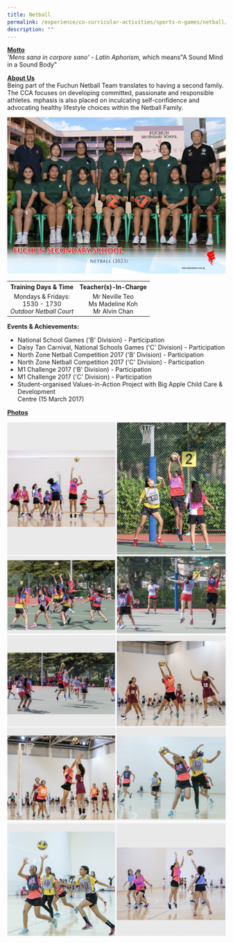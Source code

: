 ```yaml
---
title: Netball
permalink: /experience/co-curricular-activities/sports-n-games/netball/
description: ""
---
```

<p><strong><u>Motto<br></u></strong><em>'Mens sana in corpore sano' - Latin Aphorism,&nbsp;</em>which means"A Sound Mind in a Sound Body"</p>
<p><strong><u>About Us<br></u></strong>Being part of the Fuchun Netball Team translates to having a second family. The CCA focuses on developing committed, passionate and responsible athletes.&nbsp;mphasis is also placed on inculcating&nbsp;self-confidence and advocating healthy lifestyle choices within the Netball Family.</p>
<img src="/images/CCA%202023/netball%201.jpg">
<table>
<tbody>
<tr>
<th style="text-align: center;">Training Days &amp; Time</th>
<th style="text-align: center;">Teacher(s)-In-Charge</th>
</tr>
<tr>
<td style="text-align: center;">
<div>Mondays &amp; Fridays:</div>
<div>1530 - 1730</div>
<div><em>Outdoor Netball Court</em></div>
</td>
<td style="text-align: center;">
<div>Mr Neville Teo</div>
<div>Ms Madeline Koh</div>
<div> Mr Alvin Chan </div>
</td>
</tr>
</tbody>
</table>
<p><strong>Events &amp; Achievements:</strong></p>
<ul>
<li>National School Games ('B' Division) - Participation</li>
<li>Daisy Tan Carnival, National Schools Games ('C' Division) - Participation</li>
<li>North Zone Netball Competition 2017 ('B' Division) - Participation</li>
<li>North Zone Netball Competition 2017 ('C' Division) - Participation</li>
<li>M1 Challenge 2017 ('B' Division) - Participation</li>
<li>M1 Challenge 2017 ('C' Division) - Participation</li>
<li>Student-organised Values-in-Action Project with Big Apple Child Care &amp; Development<br>Centre (15 March 2017)</li>
</ul>
<p><strong><u>Photos</u></strong></p>
<img src="/images/nb2.png">
<img src="/images/nb3.png">
<img src="/images/nb4.png">